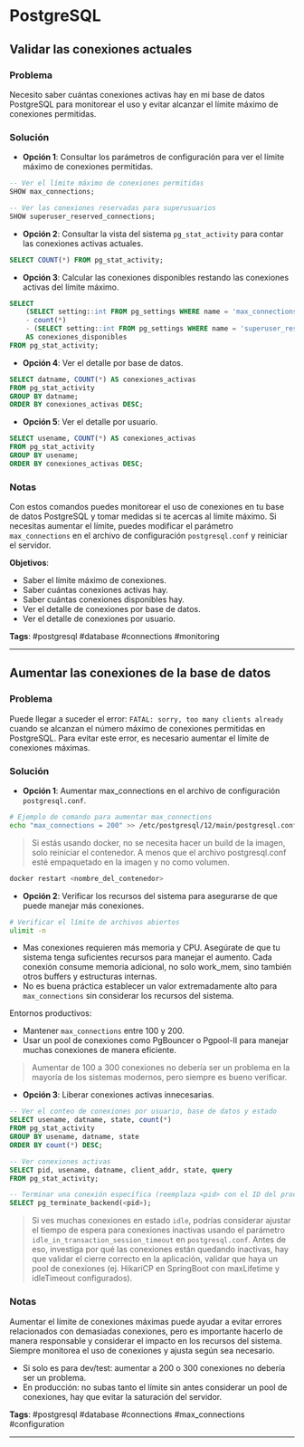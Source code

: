 # PostgreSQL

## Validar las conexiones actuales

### Problema

Necesito saber cuántas conexiones activas hay en mi base de datos PostgreSQL para monitorear el uso y evitar alcanzar el límite máximo de conexiones permitidas.

### Solución

- **Opción 1**: Consultar los parámetros de configuración para ver el límite máximo de conexiones permitidas.

```sql
-- Ver el límite máximo de conexiones permitidas
SHOW max_connections;

-- Ver las conexiones reservadas para superusuarios
SHOW superuser_reserved_connections;
```

- **Opción 2**: Consultar la vista del sistema `pg_stat_activity` para contar las conexiones activas actuales.

```sql
SELECT COUNT(*) FROM pg_stat_activity;
```

- **Opción 3**: Calcular las conexiones disponibles restando las conexiones activas del límite máximo.

```sql
SELECT
    (SELECT setting::int FROM pg_settings WHERE name = 'max_connections') 
    - count(*) 
    - (SELECT setting::int FROM pg_settings WHERE name = 'superuser_reserved_connections') 
    AS conexiones_disponibles
FROM pg_stat_activity;
```

- **Opción 4**: Ver el detalle por base de datos.

```sql
SELECT datname, COUNT(*) AS conexiones_activas
FROM pg_stat_activity
GROUP BY datname;
ORDER BY conexiones_activas DESC;
```

- **Opción 5**: Ver el detalle por usuario.

```sql
SELECT usename, COUNT(*) AS conexiones_activas
FROM pg_stat_activity
GROUP BY usename;
ORDER BY conexiones_activas DESC;
```

### Notas

Con estos comandos puedes monitorear el uso de conexiones en tu base de datos PostgreSQL y tomar medidas si te acercas al límite máximo. Si necesitas aumentar el límite, puedes modificar el parámetro `max_connections` en el archivo de configuración `postgresql.conf` y reiniciar el servidor.

**Objetivos**:

- Saber el límite máximo de conexiones.
- Saber cuántas conexiones activas hay.
- Saber cuántas conexiones disponibles hay.
- Ver el detalle de conexiones por base de datos.
- Ver el detalle de conexiones por usuario.

**Tags**: #postgresql #database #connections #monitoring

---

## Aumentar las conexiones de la base de datos

### Problema

Puede llegar a suceder el error: `FATAL: sorry, too many clients already` cuando se alcanzan el número máximo de conexiones permitidas en PostgreSQL. Para evitar este error, es necesario aumentar el límite de conexiones máximas.

### Solución

- **Opción 1**: Aumentar max_connections en el archivo de configuración `postgresql.conf`.

```bash
# Ejemplo de comando para aumentar max_connections
echo "max_connections = 200" >> /etc/postgresql/12/main/postgresql.conf
```

> Si estás usando docker, no se necesita hacer un build de la imagen, solo reiniciar el contenedor. A menos que el archivo postgresql.conf esté empaquetado en la imagen y no como volumen.

```bash
docker restart <nombre_del_contenedor>
```

- **Opción 2**: Verificar los recursos del sistema para asegurarse de que puede manejar más conexiones.

```bash
# Verificar el límite de archivos abiertos
ulimit -n
```

- Mas conexiones requieren más memoria y CPU. Asegúrate de que tu sistema tenga suficientes recursos para manejar el aumento. Cada conexión consume memoria adicional, no solo work_mem, sino también otros buffers y estructuras internas.
- No es buena práctica establecer un valor extremadamente alto para `max_connections` sin considerar los recursos del sistema.

Entornos productivos:

- Mantener `max_connections` entre 100 y 200.
- Usar un pool de conexiones como PgBouncer o Pgpool-II para manejar muchas conexiones de manera eficiente.

> Aumentar de 100 a 300 conexiones no debería ser un problema en la mayoría de los sistemas modernos, pero siempre es bueno verificar.

- **Opción 3**: Liberar conexiones activas innecesarias.

```sql
-- Ver el conteo de conexiones por usuario, base de datos y estado
SELECT usename, datname, state, count(*) 
FROM pg_stat_activity 
GROUP BY usename, datname, state
ORDER BY count(*) DESC;

-- Ver conexiones activas
SELECT pid, usename, datname, client_addr, state, query
FROM pg_stat_activity;

-- Terminar una conexión específica (reemplaza <pid> con el ID del proceso)
SELECT pg_terminate_backend(<pid>);
```

> Si ves muchas conexiones en estado `idle`, podrías considerar ajustar el tiempo de espera para conexiones inactivas usando el parámetro `idle_in_transaction_session_timeout` en `postgresql.conf`. Antes de eso, investiga por qué las conexiones están quedando inactivas, hay que validar el cierre correcto en la aplicación, validar que haya un pool de conexiones (ej. HikariCP en SpringBoot con maxLifetime y idleTimeout configurados).

### Notas

Aumentar el límite de conexiones máximas puede ayudar a evitar errores relacionados con demasiadas conexiones, pero es importante hacerlo de manera responsable y considerar el impacto en los recursos del sistema. Siempre monitorea el uso de conexiones y ajusta según sea necesario.

- Si solo es para dev/test: aumentar a 200 o 300 conexiones no debería ser un problema.
- En producción: no subas tanto el límite sin antes considerar un pool de conexiones, hay que evitar la saturación del servidor.

**Tags**: #postgresql #database #connections #max_connections #configuration

---
